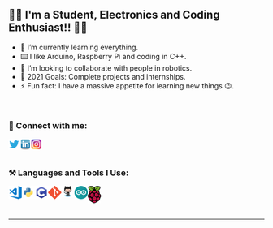 
## 👨‍💻 I'm a Student, Electronics and Coding Enthusiast!! 👨‍💻

- 🌱 I’m currently learning everything.
- ⌨️ I like Arduino, Raspberry Pi and coding in C++.
- 👯 I’m looking to collaborate with people in robotics.
- 🥅 2021 Goals: Complete projects and internships.
- ⚡ Fun fact: I have a massive appetite for learning new things 😉.

<br />

### 🤝 Connect with me:

[<img align="left" alt="kshitij | Twitter" width="22px" src="https://raw.githubusercontent.com/Kshitij-Sharma7/Kshitij-Sharma7/master/res/twitter_logo.png" />][twitter]
[<img align="left" alt="kshitij | LinkedIn" width="22px" src="https://raw.githubusercontent.com/Kshitij-Sharma7/Kshitij-Sharma7/master/res/linkedin_logo.png" />][linkedin]
[<img align="left" alt="kshitij | Instagram" width="22px" src="https://raw.githubusercontent.com/Kshitij-Sharma7/Kshitij-Sharma7/master/res/instagram_logo.png" />][instagram]

<br />
<br />

### ⚒️ Languages and Tools I Use:

[<img align="left" alt="Visual Studio Code" width="26px" src="https://raw.githubusercontent.com/github/explore/80688e429a7d4ef2fca1e82350fe8e3517d3494d/topics/visual-studio-code/visual-studio-code.png" />][visual studio]
[<img align="left" alt="Python" width="26px" src="https://raw.githubusercontent.com/github/explore/80688e429a7d4ef2fca1e82350fe8e3517d3494d/topics/python/python.png" />][python]
[<img align="left" alt="C++" width="26px" src="https://raw.githubusercontent.com/Kshitij-Sharma7/Kshitij-Sharma7/master/res/c++_logo.png" />][cpp]
[<img align="left" alt="Git" width="26px" src="https://raw.githubusercontent.com/Kshitij-Sharma7/Kshitij-Sharma7/master/res/git_logo.png" />][git]
[<img align="left" alt="GitHub" width="26px" src="https://raw.githubusercontent.com/Kshitij-Sharma7/Kshitij-Sharma7/master/res/github_logo.png" />][github]
[<img align="left" alt="Arduino" width="26px" src="https://raw.githubusercontent.com/Kshitij-Sharma7/Kshitij-Sharma7/master/res/arduino_logo.png" />][arduino]
[<img align="left" alt="Raspberry Pi" width="26px" src="https://raw.githubusercontent.com/Kshitij-Sharma7/Kshitij-Sharma7/master/res/raspberry_pi_logo.png" />][rpi]
<br />
<br />
<br />

---

[twitter]: https://twitter.com/crkshitij7
[instagram]: https://www.instagram.com/kshitij_sharma7/
[linkedin]: https://www.linkedin.com/in/kshitij-sharma-56b3561a1/
[visual studio]: https://code.visualstudio.com/
[python]: https://www.python.org/
[cpp]: https://en.wikipedia.org/wiki/C%2B%2B
[git]: https://git-scm.com/
[github]: https://github.com/
[arduino]:https://www.arduino.cc/
[rpi]:https://www.raspberrypi.org/